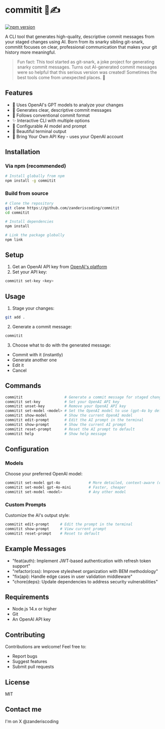 # commitit 🤖✍️

[![npm version](https://badge.fury.io/js/@zanderiscoding%2Fcommitit.svg)](https://www.npmjs.com/package/@zanderiscoding/commitit)

A CLI tool that generates high-quality, descriptive commit messages from your staged changes using AI. Born from its snarky sibling git-snark, commitit focuses on clear, professional communication that makes your git history more meaningful.

> Fun fact: This tool started as git-snark, a joke project for generating snarky commit messages. Turns out AI-generated commit messages were so helpful that this serious version was created! Sometimes the best tools come from unexpected places. 🚀

## Features

- 🤖 Uses OpenAI's GPT models to analyze your changes
- 📝 Generates clear, descriptive commit messages
- 🎯 Follows conventional commit format
- ✨ Interactive CLI with multiple options
- 🔧 Configurable AI model and prompt
- 🎨 Beautiful terminal output
- 🔑 Bring Your Own API Key - uses your OpenAI account

## Installation

### Via npm (recommended)

```bash
# Install globally from npm
npm install -g commitit
```

### Build from source

```bash
# Clone the repository
git clone https://github.com/zanderiscoding/commitit
cd commitit

# Install dependencies
npm install

# Link the package globally
npm link
```

## Setup

1. Get an OpenAI API key from [OpenAI's platform](https://platform.openai.com/api-keys)
2. Set your API key:
```bash
commitit set-key <key>
```

## Usage

1. Stage your changes:
```bash
git add .
```

2. Generate a commit message:
```bash
commitit
```

3. Choose what to do with the generated message:
- Commit with it (instantly)
- Generate another one
- Edit it
- Cancel

## Commands

```bash
commitit                   # Generate a commit message for staged changes
commitit set-key           # Set your OpenAI API key
commitit unset-key         # Remove your OpenAI API key
commitit set-model <model> # Set the OpenAI model to use (gpt-4o by default)
commitit show-model        # Show the current OpenAI model
commitit edit-prompt       # Edit the AI prompt in the terminal
commitit show-prompt       # Show the current AI prompt
commitit reset-prompt      # Reset the AI prompt to default
commitit help              # Show help message
```

## Configuration

### Models
Choose your preferred OpenAI model:
```bash
commitit set-model gpt-4o             # More detailed, context-aware (default)
commitit set-model gpt-4o-mini        # Faster, cheaper
commitit set-model <model>            # Any other model
```

### Custom Prompts
Customize the AI's output style:
```bash
commitit edit-prompt     # Edit the prompt in the terminal
commitit show-prompt     # View current prompt
commitit reset-prompt    # Reset to default
```

## Example Messages

- "feat(auth): Implement JWT-based authentication with refresh token support"
- "refactor(css): Improve stylesheet organization with BEM methodology"
- "fix(api): Handle edge cases in user validation middleware"
- "chore(deps): Update dependencies to address security vulnerabilities"

## Requirements

- Node.js 14.x or higher
- Git
- An OpenAI API key

## Contributing

Contributions are welcome! Feel free to:
- Report bugs
- Suggest features
- Submit pull requests

## License

MIT

## Contact me
I'm on X @zanderiscoding
